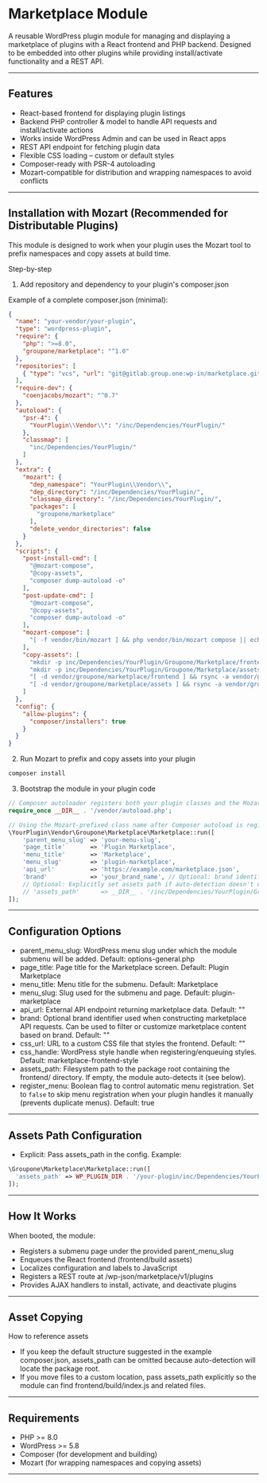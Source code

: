 # Marketplace Module

A reusable WordPress plugin module for managing and displaying a marketplace of plugins with a React frontend and PHP backend. Designed to be embedded into other plugins while providing install/activate functionality and a REST API.

---

## Features

- React-based frontend for displaying plugin listings
- Backend PHP controller & model to handle API requests and install/activate actions
- Works inside WordPress Admin and can be used in React apps
- REST API endpoint for fetching plugin data
- Flexible CSS loading – custom or default styles
- Composer-ready with PSR-4 autoloading
- Mozart-compatible for distribution and wrapping namespaces to avoid conflicts

---

## Installation with Mozart (Recommended for Distributable Plugins)

This module is designed to work when your plugin uses the Mozart tool to prefix namespaces and copy assets at build time.

Step-by-step

1) Add repository and dependency to your plugin's composer.json

Example of a complete composer.json (minimal):

```json
{
  "name": "your-vendor/your-plugin",
  "type": "wordpress-plugin",
  "require": {
    "php": ">=8.0",
    "groupone/marketplace": "^1.0"
  },
  "repositories": [
    { "type": "vcs", "url": "git@gitlab.group.one:wp-in/marketplace.git" }
  ],
  "require-dev": {
    "coenjacobs/mozart": "^0.7"
  },
  "autoload": {
    "psr-4": {
      "YourPlugin\\Vendor\\": "/inc/Dependencies/YourPlugin/"
    },
    "classmap": [
      "inc/Dependencies/YourPlugin/"
    ]
  },
  "extra": {
    "mozart": {
      "dep_namespace": "YourPlugin\\Vendor\\",
      "dep_directory": "/inc/Dependencies/YourPlugin/",
      "classmap_directory": "/inc/Dependencies/YourPlugin/",
      "packages": [
        "groupone/marketplace"
      ],
      "delete_vendor_directories": false
    }
  },
  "scripts": {
    "post-install-cmd": [
      "@mozart-compose",
      "@copy-assets",
      "composer dump-autoload -o"
    ],
    "post-update-cmd": [
      "@mozart-compose",
      "@copy-assets",
      "composer dump-autoload -o"
    ],
    "mozart-compose": [
      "[ -f vendor/bin/mozart ] && php vendor/bin/mozart compose || echo 'Mozart not found, skipping...'"
    ],
    "copy-assets": [
      "mkdir -p inc/Dependencies/YourPlugin/Groupone/Marketplace/frontend",
      "mkdir -p inc/Dependencies/YourPlugin/Groupone/Marketplace/assets",
      "[ -d vendor/groupone/marketplace/frontend ] && rsync -a vendor/groupone/marketplace/frontend/ inc/Dependencies/YourPlugin/Groupone/Marketplace/frontend/ || true",
      "[ -d vendor/groupone/marketplace/assets ] && rsync -a vendor/groupone/marketplace/assets/ inc/Dependencies/YourPlugin/Groupone/Marketplace/assets/ || true"
    ]
  },
  "config": {
    "allow-plugins": {
      "composer/installers": true
    }
  }
}
```

2) Run Mozart to prefix and copy assets into your plugin

```bash
composer install
```

3) Bootstrap the module in your plugin code

```php
// Composer autoloader registers both your plugin classes and the Mozart-prefixed dependencies
require_once __DIR__ . '/vendor/autoload.php';

// Using the Mozart-prefixed class name after Composer autoload is registered
\YourPlugin\Vendor\Groupone\Marketplace\Marketplace::run([
    'parent_menu_slug' => 'your-menu-slug',
    'page_title'       => 'Plugin Marketplace',
    'menu_title'       => 'Marketplace',
    'menu_slug'        => 'plugin-marketplace',
    'api_url'          => 'https://example.com/marketplace.json',
    'brand'            => 'your_brand_name', // Optional: brand identifier for API filtering
    // Optional: Explicitly set assets path if auto-detection doesn't work
    // 'assets_path'      => __DIR__ . '/inc/Dependencies/YourPlugin/Groupone/Marketplace/',
]);
```

---

## Configuration Options

- parent_menu_slug: WordPress menu slug under which the module submenu will be added. Default: options-general.php
- page_title: Page title for the Marketplace screen. Default: Plugin Marketplace
- menu_title: Menu title for the submenu. Default: Marketplace
- menu_slug: Slug used for the submenu and page. Default: plugin-marketplace
- api_url: External API endpoint returning marketplace data. Default: ""
- brand: Optional brand identifier used when constructing marketplace API requests. Can be used to filter or customize marketplace content based on brand. Default: ""
- css_url: URL to a custom CSS file that styles the frontend. Default: ""
- css_handle: WordPress style handle when registering/enqueuing styles. Default: marketplace-frontend-style
- assets_path: Filesystem path to the package root containing the frontend/ directory. If empty, the module auto-detects it (see below).
- register_menu: Boolean flag to control automatic menu registration. Set to `false` to skip menu registration when your plugin handles it manually (prevents duplicate menus). Default: true

---

## Assets Path Configuration

- Explicit: Pass assets_path in the config. Example:

```php
\Groupone\Marketplace\Marketplace::run([
  'assets_path' => WP_PLUGIN_DIR . '/your-plugin/inc/Dependencies/YourPlugin/'
]);
```


---

## How It Works

When booted, the module:

- Registers a submenu page under the provided parent_menu_slug
- Enqueues the React frontend (frontend/build assets)
- Localizes configuration and labels to JavaScript
- Registers a REST route at /wp-json/marketplace/v1/plugins
- Provides AJAX handlers to install, activate, and deactivate plugins

---

## Asset Copying

How to reference assets

- If you keep the default structure suggested in the example composer.json, assets_path can be omitted because auto-detection will locate the package root.
- If you move files to a custom location, pass assets_path explicitly so the module can find frontend/build/index.js and related files.

---

## Requirements

- PHP >= 8.0
- WordPress >= 5.8
- Composer (for development and building)
- Mozart (for wrapping namespaces and copying assets)

---

